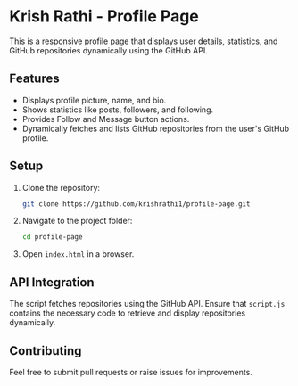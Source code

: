 # Krish Rathi - Profile Page

This is a responsive profile page that displays user details, statistics, and GitHub repositories dynamically using the GitHub API.

## Features
- Displays profile picture, name, and bio.
- Shows statistics like posts, followers, and following.
- Provides Follow and Message button actions.
- Dynamically fetches and lists GitHub repositories from the user's GitHub profile.


## Setup
1. Clone the repository:
   ```sh
   git clone https://github.com/krishrathi1/profile-page.git
   ```
2. Navigate to the project folder:
   ```sh
   cd profile-page
   ```
3. Open `index.html` in a browser.

## API Integration
The script fetches repositories using the GitHub API. Ensure that `script.js` contains the necessary code to retrieve and display repositories dynamically.

## Contributing
Feel free to submit pull requests or raise issues for improvements.

